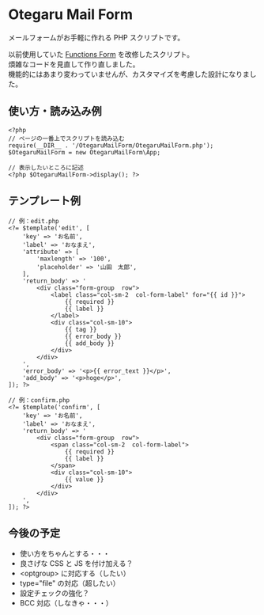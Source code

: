 # Otegaru Mail Form
メールフォームがお手軽に作れる PHP スクリプトです。

以前使用していた [Functions Form](https://github.com/mhkkr/Functions-Form) を改修したスクリプト。  
煩雑なコードを見直して作り直しました。  
機能的にはあまり変わっていませんが、カスタマイズを考慮した設計になりました。

## 使い方・読み込み例

```
<?php
// ページの一番上でスクリプトを読み込む
require(__DIR__ . '/OtegaruMailForm/OtegaruMailForm.php');
$OtegaruMailForm = new OtegaruMailForm\App;

// 表示したいところに記述
<?php $OtegaruMailForm->display(); ?>
```

## テンプレート例

```
// 例：edit.php
<?= $template('edit', [
    'key' => 'お名前',
    'label' => 'おなまえ',
    'attribute' => [
        'maxlength' => '100',
        'placeholder' => '山田　太郎',
    ],
    'return_body' => '
        <div class="form-group  row">
            <label class="col-sm-2  col-form-label" for="{{ id }}">
                {{ required }}
                {{ label }}
            </label>
            <div class="col-sm-10">
                {{ tag }}
                {{ error_body }}
                {{ add_body }}
            </div>
        </div>
    ',
    'error_body' => '<p>{{ error_text }}</p>',
    'add_body' => '<p>hoge</p>',
]); ?>
```

```
// 例：confirm.php
<?= $template('confirm', [
    'key' => 'お名前',
    'label' => 'おなまえ',
    'return_body' => '
        <div class="form-group  row">
            <span class="col-sm-2  col-form-label">
                {{ required }}
                {{ label }}
            </span>
            <div class="col-sm-10">
                {{ value }}
            </div>
        </div>
    ',
]); ?>
```

## 今後の予定
- 使い方をちゃんとする・・・
- 良さげな CSS と JS を付け加える？
- &lt;optgroup&gt; に対応する（したい）
- type="file" の対応（超したい）
- 設定チェックの強化？
- BCC 対応（しなきゃ・・・）

